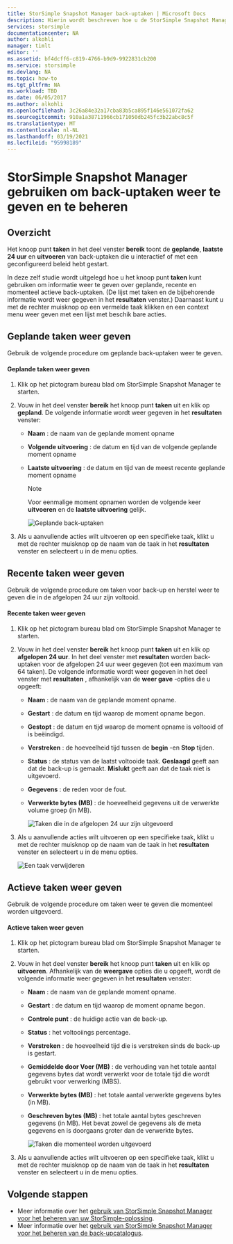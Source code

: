 ```yaml
---
title: StorSimple Snapshot Manager back-uptaken | Microsoft Docs
description: Hierin wordt beschreven hoe u de StorSimple Snapshot Manager MMC-module gebruikt om geplande, momenteel actieve en voltooide back-uptaken weer te geven en te beheren.
services: storsimple
documentationcenter: NA
author: alkohli
manager: timlt
editor: ''
ms.assetid: bf4dcff6-c819-4766-b9d9-9922831cb200
ms.service: storsimple
ms.devlang: NA
ms.topic: how-to
ms.tgt_pltfrm: NA
ms.workload: TBD
ms.date: 06/05/2017
ms.author: alkohli
ms.openlocfilehash: 3c26a84e32a17cba83b5ca895f146e561072fa62
ms.sourcegitcommit: 910a1a38711966cb171050db245fc3b22abc8c5f
ms.translationtype: MT
ms.contentlocale: nl-NL
ms.lasthandoff: 03/19/2021
ms.locfileid: "95998189"
---
```

# <a name="use-storsimple-snapshot-manager-to-view-and-manage-backup-jobs"></a>StorSimple Snapshot Manager gebruiken om back-uptaken weer te geven en te beheren

## <a name="overview"></a>Overzicht
Het knoop punt **taken** in het deel venster **bereik** toont de **geplande**, **laatste 24 uur** en **uitvoeren** van back-uptaken die u interactief of met een geconfigureerd beleid hebt gestart. 

In deze zelf studie wordt uitgelegd hoe u het knoop punt **taken** kunt gebruiken om informatie weer te geven over geplande, recente en momenteel actieve back-uptaken. (De lijst met taken en de bijbehorende informatie wordt weer gegeven in het **resultaten** venster.) Daarnaast kunt u met de rechter muisknop op een vermelde taak klikken en een context menu weer geven met een lijst met beschik bare acties.

## <a name="view-scheduled-jobs"></a>Geplande taken weer geven
Gebruik de volgende procedure om geplande back-uptaken weer te geven.

#### <a name="to-view-scheduled-jobs"></a>Geplande taken weer geven
1. Klik op het pictogram bureau blad om StorSimple Snapshot Manager te starten. 
2. Vouw in het deel venster **bereik** het knoop punt **taken** uit en klik op **gepland**. De volgende informatie wordt weer gegeven in het **resultaten** venster:
   
   * **Naam** : de naam van de geplande moment opname
   * **Volgende uitvoering** : de datum en tijd van de volgende geplande moment opname
   * **Laatste uitvoering** : de datum en tijd van de meest recente geplande moment opname
     
     > [!NOTE]
     > Voor eenmalige moment opnamen worden de volgende keer **uitvoeren** en de **laatste uitvoering** gelijk.
     
     ![Geplande back-uptaken](./media/storsimple-snapshot-manager-manage-backup-jobs/HCS_SSM_Jobs_scheduled.png) 
3. Als u aanvullende acties wilt uitvoeren op een specifieke taak, klikt u met de rechter muisknop op de naam van de taak in het **resultaten** venster en selecteert u in de menu opties.

## <a name="view-recent-jobs"></a>Recente taken weer geven
Gebruik de volgende procedure om taken voor back-up en herstel weer te geven die in de afgelopen 24 uur zijn voltooid.

#### <a name="to-view-recent-jobs"></a>Recente taken weer geven
1. Klik op het pictogram bureau blad om StorSimple Snapshot Manager te starten.
2. Vouw in het deel venster **bereik** het knoop punt **taken** uit en klik op **afgelopen 24 uur**. In het deel venster met **resultaten** worden back-uptaken voor de afgelopen 24 uur weer gegeven (tot een maximum van 64 taken). De volgende informatie wordt weer gegeven in het deel venster met **resultaten** , afhankelijk van de **weer gave** -opties die u opgeeft:
   
   * **Naam** : de naam van de geplande moment opname.
   * **Gestart** : de datum en tijd waarop de moment opname begon.
   * **Gestopt** : de datum en tijd waarop de moment opname is voltooid of is beëindigd.
   * **Verstreken** : de hoeveelheid tijd tussen de **begin** -en **Stop** tijden.
   * **Status** : de status van de laatst voltooide taak. **Geslaagd** geeft aan dat de back-up is gemaakt. **Mislukt** geeft aan dat de taak niet is uitgevoerd.
   * **Gegevens** : de reden voor de fout.
   * **Verwerkte bytes (MB)** : de hoeveelheid gegevens uit de verwerkte volume groep (in MB). 
     
     ![Taken die in de afgelopen 24 uur zijn uitgevoerd](./media/storsimple-snapshot-manager-manage-backup-jobs/HCS_SSM_Jobs_Last_24_hours.png) 
3. Als u aanvullende acties wilt uitvoeren op een specifieke taak, klikt u met de rechter muisknop op de naam van de taak in het **resultaten** venster en selecteert u in de menu opties.
   
    ![Een taak verwijderen](./media/storsimple-snapshot-manager-manage-backup-catalog/HCS_SSM_Delete_backup.png)

## <a name="view-currently-running-jobs"></a>Actieve taken weer geven
Gebruik de volgende procedure om taken weer te geven die momenteel worden uitgevoerd.

#### <a name="to-view-currently-running-jobs"></a>Actieve taken weer geven
1. Klik op het pictogram bureau blad om StorSimple Snapshot Manager te starten.
2. Vouw in het deel venster **bereik** het knoop punt **taken** uit en klik op **uitvoeren**. Afhankelijk van de **weergave** opties die u opgeeft, wordt de volgende informatie weer gegeven in het **resultaten** venster:
   
   * **Naam** : de naam van de geplande moment opname.
   * **Gestart** : de datum en tijd waarop de moment opname begon.
   * **Controle punt** : de huidige actie van de back-up.
   * **Status** : het voltooiings percentage.
   * **Verstreken** : de hoeveelheid tijd die is verstreken sinds de back-up is gestart. 
   * **Gemiddelde door Voer (MB)** : de verhouding van het totale aantal gegevens bytes dat wordt verwerkt voor de totale tijd die wordt gebruikt voor verwerking (MBS).
   * **Verwerkte bytes (MB)** : het totale aantal verwerkte gegevens bytes (in MB).
   * **Geschreven bytes (MB)** : het totale aantal bytes geschreven gegevens (in MB). Het bevat zowel de gegevens als de meta gegevens en is doorgaans groter dan de verwerkte bytes.
     
     ![Taken die momenteel worden uitgevoerd](./media/storsimple-snapshot-manager-manage-backup-jobs/HCS_SSM_Jobs_running.png)
3. Als u aanvullende acties wilt uitvoeren op een specifieke taak, klikt u met de rechter muisknop op de naam van de taak in het **resultaten** venster en selecteert u in de menu opties.

## <a name="next-steps"></a>Volgende stappen
* Meer informatie over het [gebruik van StorSimple Snapshot Manager voor het beheren van uw StorSimple-oplossing](storsimple-snapshot-manager-admin.md).
* Meer informatie over het [gebruik van StorSimple Snapshot Manager voor het beheren van de back-upcatalogus](storsimple-snapshot-manager-manage-backup-catalog.md).

